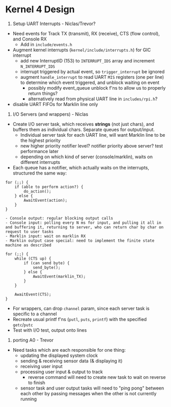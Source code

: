 # Kernel 4 Design

1. Setup UART Interrupts - Niclas/Trevor?
- Need events for Track TX (transmit), RX (receive), CTS (flow control), and Console RX
    - Add in `include/events.h`
- Augment kernel interrupts (`kernel/include/interrupts.h`) for GIC interrupt
    - add new InterruptID (153) to `INTERRUPT_IDS` array and increment `N_INTERRUPT_IDS`
    - interrupt triggered by actual event, so `trigger_interrupt` be ignored
    - augment `handle_interrupt` to read UART `MIS` registers (one per line) to determine
    which event triggered, and unblock waiting on event
        - possibly modify event_queue unblock f'ns to allow us to properly return things?
        - alternatively read from physical UART line in `includes/rpi.h`?
- disable UART FIFOs for Marklin line only

1. I/O Servers (and wrappers) - Niclas
- Create I/O server task, which receives **strings** (not just chars), and buffers them as individual chars. Separate queues for output/input.
    - Individual server task for each UART line, will want Marklin line to be the highest priority
    - new higher priority notifier level? notifier priority above server? test performance later
    - depending on which kind of server (console/marklin), waits on different interrupts
- Each queue has a notifier, which actually waits on the interrupts, structured the same way:
```
for (;;) {
    if (able to perform action?) {
        do_action();
    } else {
        AwaitEvent(action);
    }
}
```
    - Console output: regular blocking output calls
    - Console input: polling every N ms for input, and pulling it all in and buffering it, returning to server, who can return char by char on request to user tasks
    - Marklin input: wait on marklin RX
    - Marklin output case special: need to implement the finite state machine as described
```
for (;;) {
    while (CTS up) {
        if (can send byte) {
            send_byte();
        } else {
            AwaitEvent(marklin_TX);
        }
    }

    AwaitEvent(CTS);
}
```
- For wrappers, can drop `channel` param, since each server task is specific to a channel
- Recreate usual printf f'ns (`putl`, `puts`, `printf`) with the specified `getc`/`putc`
- Test with I/O test, output onto lines

1. porting A0 - Trevor
- Need tasks which are each responsible for one thing:
    - updating the displayed system clock
    - sending & receiving sensor data (& displaying it)
    - receiving user input
    - processing user input & output to track
        - reverse command will need to create new task to wait on reverse to finish
    - sensor task and user output tasks will need to "ping pong" between each other by passing messages when the other is not currently running